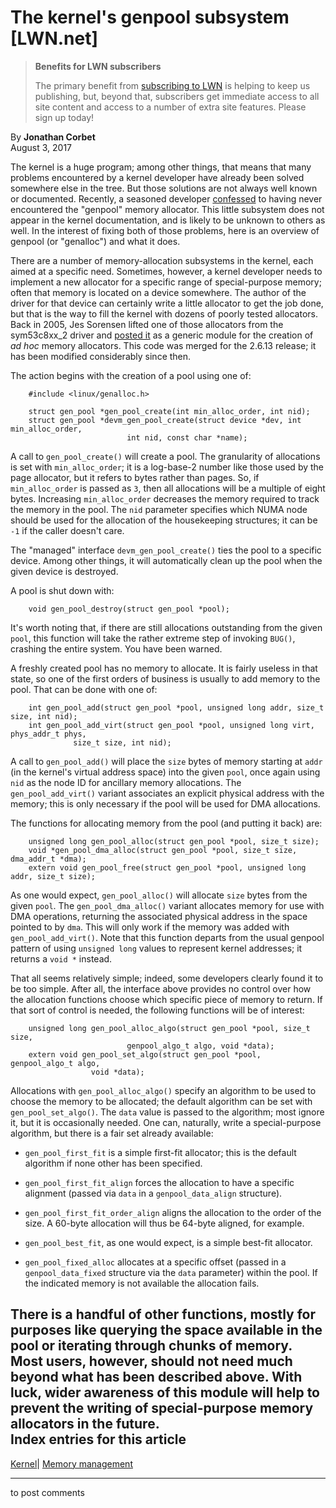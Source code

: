 # The kernel's genpool subsystem [LWN.net]

> **Benefits for LWN subscribers**
> 
> The primary benefit from [subscribing to LWN](/Promo/nst-nag5/subscribe) is helping to keep us publishing, but, beyond that, subscribers get immediate access to all site content and access to a number of extra site features. Please sign up today! 

By **Jonathan Corbet**  
August 3, 2017 

The kernel is a huge program; among other things, that means that many problems encountered by a kernel developer have already been solved somewhere else in the tree. But those solutions are not always well known or documented. Recently, a seasoned developer [confessed](/Articles/729657/) to having never encountered the "genpool" memory allocator. This little subsystem does not appear in the kernel documentation, and is likely to be unknown to others as well. In the interest of fixing both of those problems, here is an overview of genpool (or "genalloc") and what it does. 

There are a number of memory-allocation subsystems in the kernel, each aimed at a specific need. Sometimes, however, a kernel developer needs to implement a new allocator for a specific range of special-purpose memory; often that memory is located on a device somewhere. The author of the driver for that device can certainly write a little allocator to get the job done, but that is the way to fill the kernel with dozens of poorly tested allocators. Back in 2005, Jes Sorensen lifted one of those allocators from the sym53c8xx_2 driver and [posted it](/Articles/125842/) as a generic module for the creation of _ad hoc_ memory allocators. This code was merged for the 2.6.13 release; it has been modified considerably since then. 

The action begins with the creation of a pool using one of: 
    
    
        #include <linux/genalloc.h>
    
        struct gen_pool *gen_pool_create(int min_alloc_order, int nid);
        struct gen_pool *devm_gen_pool_create(struct device *dev, int min_alloc_order,
    				          int nid, const char *name);
    

A call to `gen_pool_create()` will create a pool. The granularity of allocations is set with `min_alloc_order`; it is a log-base-2 number like those used by the page allocator, but it refers to bytes rather than pages. So, if `min_alloc_order` is passed as `3`, then all allocations will be a multiple of eight bytes. Increasing `min_alloc_order` decreases the memory required to track the memory in the pool. The `nid` parameter specifies which NUMA node should be used for the allocation of the housekeeping structures; it can be `-1` if the caller doesn't care. 

The "managed" interface `devm_gen_pool_create()` ties the pool to a specific device. Among other things, it will automatically clean up the pool when the given device is destroyed. 

A pool is shut down with: 
    
    
        void gen_pool_destroy(struct gen_pool *pool);
    

It's worth noting that, if there are still allocations outstanding from the given `pool`, this function will take the rather extreme step of invoking `BUG()`, crashing the entire system. You have been warned. 

A freshly created pool has no memory to allocate. It is fairly useless in that state, so one of the first orders of business is usually to add memory to the pool. That can be done with one of: 
    
    
        int gen_pool_add(struct gen_pool *pool, unsigned long addr, size_t size, int nid);
        int gen_pool_add_virt(struct gen_pool *pool, unsigned long virt, phys_addr_t phys,
    		 	  size_t size, int nid);
    

A call to `gen_pool_add()` will place the `size` bytes of memory starting at `addr` (in the kernel's virtual address space) into the given `pool`, once again using `nid` as the node ID for ancillary memory allocations. The `gen_pool_add_virt()` variant associates an explicit physical address with the memory; this is only necessary if the pool will be used for DMA allocations. 

The functions for allocating memory from the pool (and putting it back) are: 
    
    
        unsigned long gen_pool_alloc(struct gen_pool *pool, size_t size);
        void *gen_pool_dma_alloc(struct gen_pool *pool, size_t size, dma_addr_t *dma);
        extern void gen_pool_free(struct gen_pool *pool, unsigned long addr, size_t size);
    

As one would expect, `gen_pool_alloc()` will allocate `size` bytes from the given `pool`. The `gen_pool_dma_alloc()` variant allocates memory for use with DMA operations, returning the associated physical address in the space pointed to by `dma`. This will only work if the memory was added with `gen_pool_add_virt()`. Note that this function departs from the usual genpool pattern of using `unsigned long` values to represent kernel addresses; it returns a `void *` instead. 

That all seems relatively simple; indeed, some developers clearly found it to be too simple. After all, the interface above provides no control over how the allocation functions choose which specific piece of memory to return. If that sort of control is needed, the following functions will be of interest: 
    
    
        unsigned long gen_pool_alloc_algo(struct gen_pool *pool, size_t size,
        				      genpool_algo_t algo, void *data);
        extern void gen_pool_set_algo(struct gen_pool *pool, genpool_algo_t algo,
    				  void *data);
    

Allocations with `gen_pool_alloc_algo()` specify an algorithm to be used to choose the memory to be allocated; the default algorithm can be set with `gen_pool_set_algo()`. The `data` value is passed to the algorithm; most ignore it, but it is occasionally needed. One can, naturally, write a special-purpose algorithm, but there is a fair set already available: 

  * `gen_pool_first_fit` is a simple first-fit allocator; this is the default algorithm if none other has been specified. 

  * `gen_pool_first_fit_align` forces the allocation to have a specific alignment (passed via `data` in a `genpool_data_align` structure). 

  * `gen_pool_first_fit_order_align` aligns the allocation to the order of the size. A 60-byte allocation will thus be 64-byte aligned, for example. 

  * `gen_pool_best_fit`, as one would expect, is a simple best-fit allocator. 

  * `gen_pool_fixed_alloc` allocates at a specific offset (passed in a `genpool_data_fixed` structure via the `data` parameter) within the pool. If the indicated memory is not available the allocation fails. 




There is a handful of other functions, mostly for purposes like querying the space available in the pool or iterating through chunks of memory. Most users, however, should not need much beyond what has been described above. With luck, wider awareness of this module will help to prevent the writing of special-purpose memory allocators in the future.  
Index entries for this article  
---  
[Kernel](/Kernel/Index)| [Memory management](/Kernel/Index#Memory_management)  
  


* * *

to post comments 
